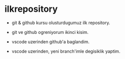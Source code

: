 # ilkrepository

- git & github kursu olusturdugumuz ilk repository. 

- git ve github ogreniyorum ikinci kisim.

- vscode uzerinden github'a baglandim.

- vscode uzerinden, yeni branch'imle degisiklik yaptim.